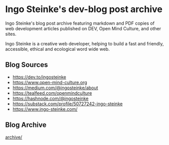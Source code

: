 # Ingo Steinke's dev-blog post archive

Ingo Steinke's blog post archive featuring markdown and PDF copies of web development articles published on DEV, Open Mind Culture, and other sites.

Ingo Steinke is a creative web developer, helping to build a fast and friendly, accessible, ethical and ecological word wide web.

## Blog Sources

- https://dev.to/ingosteinke
- https://www.open-mind-culture.org
- https://medium.com/@ingosteinke/about
- https://tealfeed.com/openmindculture
- https://hashnode.com/@ingosteinke
- https://substack.com/profile/50727242-ingo-steinke
- https://www.ingo-steinke.com/

## Blog Archive

[archive/](archive/)